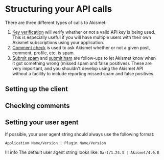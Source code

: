 # Structuring your API calls
There are three different types of calls to Akismet:

1. [Key verification](../features/key_verification.md) will verify whether or not a valid API key is being used. This is especially useful if you will have multiple users with their own Akismet subscriptions using your application.
2. [Comment check](../features/comment_check.md) is used to ask Akismet whether or not a given post, comment, profile, etc. is spam.
3. [Submit spam](../features/submit_spam.md) and [submit ham](../features/submit_ham.md) are follow-ups to let Akismet know when it got something wrong (missed spam and false positives). These are very important, and you shouldn't develop using the Akismet API without a facility to include reporting missed spam and false positives.

## Setting up the client


## Checking comments

## Setting your user agent
If possible, your user agent string should always use the following format:

```
Application Name/Version | Plugin Name/Version
```

!!! info
    The default user agent string looks like:
    `Dart/1.24.3 | Akismet/4.0.0`
